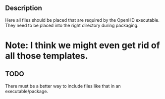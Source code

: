 ## Description

Here all files should be placed that are required by the OpenHD executable.
They need to be placed into the right directory during packaging.

# Note: I think we might even get rid of all those templates.

## TODO
There must be a better way to include files like that in an executable/package.

